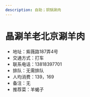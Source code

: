 ```yaml
---
description: 自助；铜锅涮肉
---
```


# 晶涮羊老北京涮羊肉



* 地址：紫薇路187弄4号
* 交通方式：打车
* 联系电话：13818397701
* 排队：无需排队
* 人均消费：139，169
* 备注：无
* 推荐菜：羊蝎子
